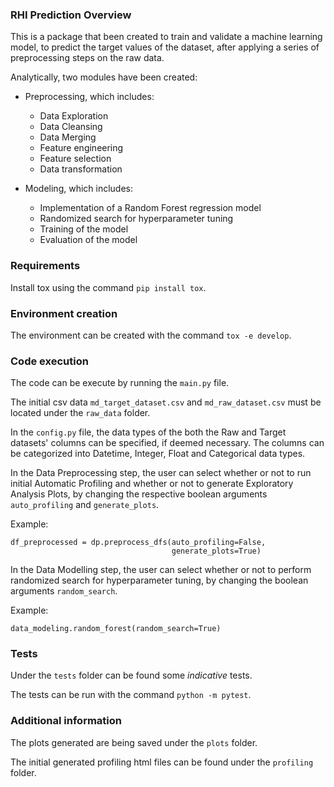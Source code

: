 ### RHI Prediction Overview
This is a package that been created to train and validate a machine 
learning model, to predict the target values of the dataset, after applying 
a series of preprocessing steps on the raw data.

Analytically, two modules have been created:
 - Preprocessing, which includes:
    - Data Exploration
    - Data Cleansing
    - Data Merging
    - Feature engineering
    - Feature selection
    - Data transformation

 - Modeling, which includes:
    - Implementation of a Random Forest regression model
    - Randomized search for hyperparameter tuning
    - Training of the model
    - Evaluation of the model


### Requirements
Install tox using the command `pip install tox`.

### Environment creation
The environment can be created with the command `tox -e develop`.

### Code execution
The code can be execute by running the `main.py` file.

The initial csv data `md_target_dataset.csv` and
 `md_raw_dataset.csv` must be located under the `raw_data` folder.

In the `config.py` file, the data types of the both the 
Raw and Target datasets' columns can be specified, if deemed necessary.
The columns can be categorized into 
Datetime, Integer, Float and Categorical data types.
                           
In the Data Preprocessing step, the user can select whether or not to run 
initial Automatic Profiling and whether or not to generate 
Exploratory Analysis Plots, by changing the respective boolean arguments
`auto_profiling` and `generate_plots`.

Example:

    df_preprocessed = dp.preprocess_dfs(auto_profiling=False,
                                        generate_plots=True)

In the Data Modelling step, the user can select whether or not to perform
randomized search for hyperparameter tuning, by changing the
 boolean arguments `random_search`.
 
Example:

    data_modeling.random_forest(random_search=True)

### Tests
Under the `tests` folder can be found some *indicative* tests.

The tests can be run with the command `python -m pytest`.

### Additional information
The plots generated are being saved under the `plots` folder.

The initial generated profiling html files can be found under the 
`profiling` folder.